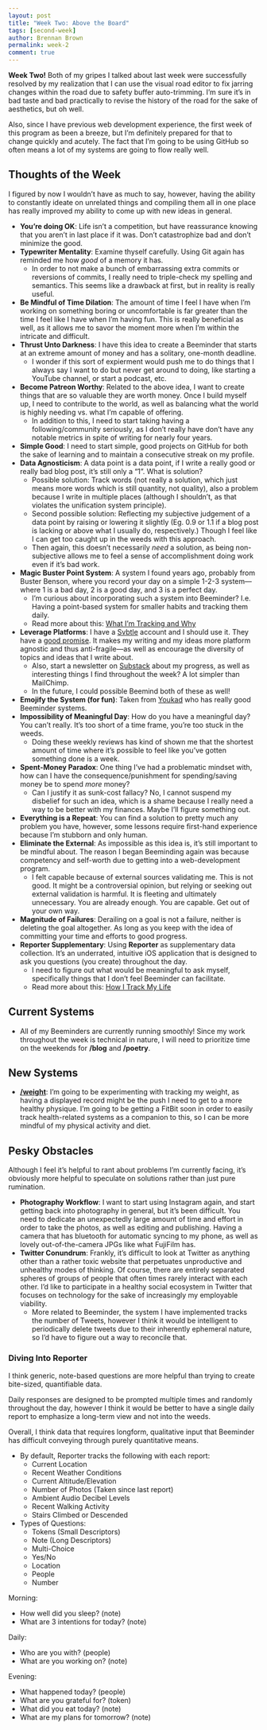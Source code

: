 ```yaml
---
layout: post
title: "Week Two: Above the Board"
tags: [second-week]
author: Brennan Brown
permalink: week-2
comment: true
---
```

**Week Two!** Both of my gripes I talked about last week were successfully resolved by my realization that I can use the visual road editor to fix jarring changes within the road due to safety buffer auto-trimming. I’m sure it’s in bad taste and bad practically to revise the history of the road for the sake of aesthetics, but oh well.
 
Also, since I have previous web development experience, the first week of this program as been a breeze, but I’m definitely prepared for that to change quickly and acutely. The fact that I’m going to be using GitHub so often means a lot of my systems are going to flow really well.
 
 
## Thoughts of the Week

I figured by now I wouldn’t have as much to say, however, having the ability to constantly ideate on unrelated things and compiling them all in one place has really improved my ability to come up with new ideas in general.
 
* **You’re doing OK**: Life isn’t a competition, but have reassurance knowing that you aren’t in last place if it was. Don’t catastrophize bad and don’t minimize the good.     
* **Typewriter Mentality**: Examine thyself carefully. Using Git again has reminded me how *good* of a memory it has. 
	- In order to not make a bunch of embarrassing extra commits or reversions of commits, I really need to triple-check my spelling and semantics. This seems like a drawback at first, but in reality is really useful.  
* **Be Mindful of Time Dilation**: The amount of time I feel I have when I’m working on something boring or uncomfortable is far greater than the time I feel like I have when I’m having fun. This is really beneficial as well, as it allows me to savor the moment more when I’m within the intricate and difficult.
* **Thrust Unto Darkness**: I have this idea to create a Beeminder that starts at an extreme amount of money and has a solitary, one-month deadline. 
	- I wonder if this sort of expierment would push me to do things that I always say I want to do but never get around to doing, like starting a YouTube channel, or start a podcast, etc.
* **Become Patreon Worthy**: Related to the above idea, I want to create things that are so valuable they are worth money. Once I build myself up, I need to contribute to the world, as well as balancing what the world is highly needing vs. what I’m capable of offering.
	- In addition to this, I need to start taking having a following/community seriously, as I don’t really have don’t have any notable metrics in spite of writing for nearly four years.
* **Simple Good**: I need to start simple, good projects on GitHub for both the sake of learning and to maintain a consecutive streak on my profile.
* **Data Agnosticism**: A data point is a data point, if I write a really good or really bad blog post, it’s still only a “1”. What is solution?
    - Possible solution: Track words (not really a solution, which just means more words which is still quantity, not quality), also a problem because I write in multiple places (although I shouldn’t, as that violates the unification system principle).
    - Second possible solution: Reflecting my subjective judgement of a data point by raising or lowering it slightly (Eg. 0.9 or 1.1 if a blog post is lacking or above what I usually do, respectively.) Though I feel like I can get too caught up in the weeds with this approach.
    - Then again, this doesn’t necessarily *need* a solution, as being non-subjective allows me to feel a sense of accomplishment doing work even if it’s bad work.
* **Magic Buster Point System**: A system I found years ago, probably from Buster Benson, where you record your day on a simple 1-2-3 system—where 1 is a bad day, 2 is a good day, and 3 is a perfect day. 
	- I’m curious about incorporating such a system into Beeminder? I.e. Having a point-based system for smaller habits and tracking them daily.
	- Read more about this: [What I’m Tracking and Why](https://busterbenson.com/blog/2012/11-04-what-im-tracking-now-and-why/)
* **Leverage Platforms**: I have a [Svbtle](https://bren.svbtle.com/) account and I should use it. They have a [good promise](https://svbtle.com/promise). It makes my writing and my ideas more platform agnostic and thus anti-fragile—as well as encourage the diversity of topics and ideas that I write about.
    - Also, start a newsletter on [Substack](https://brennan.substack.com/) about my progress, as well as interesting things I find throughout the week? A lot simpler than MailChimp.
    - In the future, I could possible Beemind both of these as well!
* **Emojify the System (for fun)**: Taken from [Youkad](https://www.beeminder.com/youkad) who has really good Beeminder systems.
* **Impossibility of Meaningful Day**: How do you have a meaningful day? You can’t really. It’s too short of a time frame, you’re too stuck in the weeds. 
	- Doing these weekly reviews has kind of shown me that the shortest amount of time where it’s possible to feel like you’ve gotten something done is a week.
* **Spent-Money Paradox**: One thing I’ve had a problematic mindset with, how can I have the consequence/punishment for spending/saving money be to spend *more* money? 
	- Can I justify it as sunk-cost fallacy? No, I cannot suspend my disbelief for such an idea, which is a shame because I really need a way to be better with my finances. Maybe I’ll figure something out.
* **Everything is a Repeat**: You can find a solution to pretty much any problem you have, however, some lessons require first-hand experience because I’m stubborn and only human.
* **Eliminate the External**: As impossible as this idea is, it’s still important to be mindful about. The reason I began Beeminding again was because competency and self-worth due to getting into a web-development program.
    - I felt capable because of external sources validating me. This is not good. It might be a controversial opinion, but relying or seeking out external validation is harmful. It is fleeting and ultimately unnecessary. You are already enough. You are capable. Get out of your own way.
* **Magnitude of Failures**: Derailing on a goal is not a failure, neither is deleting the goal altogether. As long as you keep with the idea of committing your time and efforts to good progress.
* **Reporter Supplementary**: Using **Reporter** as supplementary data collection. It’s an underrated, intuitive iOS application that is designed to ask you questions (you create) throughout the day. 
	- I need to figure out what would be meaningful to ask myself, specifically things that I don’t feel Beeminder can facilitate. 
	- Read more about this: [How I Track My Life](https://link.medium.com/fGOLUNtXe4)

## Current Systems

* All of my Beeminders are currently running smoothly! Since my work throughout the week is technical in nature, I will need to prioritize time on the weekends for **/blog** and **/poetry**.

## New Systems

* [**/weight**](https://beeminder.com/brennanbrown/weight): I’m going to be experimenting with tracking my weight, as having a displayed record might be the push I need to get to a more healthy physique. I’m going to be getting a FitBit soon in order to easily track health-related systems as a companion to this, so I can be more mindful of my physical activity and diet.
 
## Pesky Obstacles
 
Although I feel it’s helpful to rant about problems I’m currently facing, it’s obviously more helpful to speculate on solutions rather than just pure rumination. 
 
* **Photography Workflow**: I want to start using Instagram again, and start getting back into photography in general, but it’s been difficult. You need to dedicate an unexpectedly large amount of time and effort in order to take the photos, as well as editing and publishing. Having a camera that has bluetooth for automatic syncing to my phone, as well as lovely out-of-the-camera JPGs like what FujiFilm has.
* **Twitter Conundrum**: Frankly, it’s difficult to look at Twitter as anything other than a rather toxic website that perpetuates unproductive and unhealthy modes of thinking. Of course, there are entirely separated spheres of groups of people that often times rarely interact with each other. I’d like to participate in a healthy social ecosystem in Twitter that focuses on technology for the sake of increasingly my employable viability.
	* More related to Beeminder, the system I have implemented tracks the number of Tweets, however I think it would be intelligent to periodically delete tweets due to their inherently ephemeral nature, so I’d have to figure out a way to reconcile that. 
 
 
 
### Diving Into Reporter

I think generic, note-based questions are more helpful than trying to create bite-sized, quantifiable data. 

Daily responses are designed to be prompted multiple times and randomly throughout the day, however I think it would be better to have a single daily report to emphasize a long-term view and not into the weeds.

Overall, I think data that requires longform, qualitative input that Beeminder has difficult conveying through purely quantitative means.

* By default, Reporter tracks the following with each report:
	- Current Location
	- Recent Weather Conditions
	- Current Altitude/Elevation
	- Number of Photos (Taken since last report)
	- Ambient Audio Decibel Levels
	- Recent Walking Activity
	- Stairs Climbed or Descended
* Types of Questions:
	- Tokens (Small Descriptors)
	- Note (Long Descriptors)
	- Multi-Choice
	- Yes/No
	- Location
	- People
	- Number

Morning:
 
* How well did you sleep? (note)
* What are 3 intentions for today? (note)

Daily:

* Who are you with? (people)
* What are you working on? (note)

Evening:

* What happened today? (people)
* What are you grateful for? (token)
* What did you eat today? (note)
* What are my plans for tomorrow? (note)
